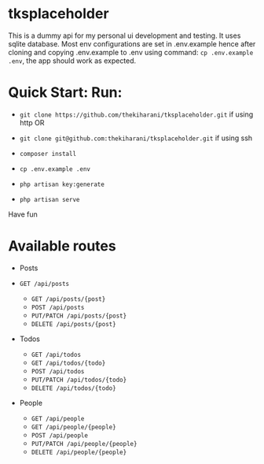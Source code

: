 # tksplaceholder 
This is a dummy api for my personal ui development and testing. It uses sqlite database. Most env configurations are set in .env.example hence after cloning and copying .env.example to .env using command: `cp .env.example .env`, the app should work as expected.

# Quick Start: Run:
- `git clone https://github.com/thekiharani/tksplaceholder.git` if using http
                                OR
- `git clone git@github.com:thekiharani/tksplaceholder.git` if using ssh

- `composer install`
- `cp .env.example .env`
- `php artisan key:generate`
- `php artisan serve`

Have fun

# Available routes
- Posts
- `GET /api/posts`
    - `GET /api/posts/{post}`
    - `POST /api/posts`
    - `PUT/PATCH /api/posts/{post}`
    - `DELETE /api/posts/{post}`


- Todos
    - `GET /api/todos`
    - `GET /api/todos/{todo}`
    - `POST /api/todos`
    - `PUT/PATCH /api/todos/{todo}`
    - `DELETE /api/todos/{todo}`

- People
    - `GET /api/people`
    - `GET /api/people/{people}`
    - `POST /api/people`
    - `PUT/PATCH /api/people/{people}`
    - `DELETE /api/people/{people}`